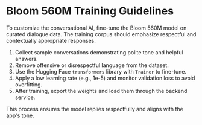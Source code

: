 # Bloom 560M Training Guidelines

To customize the conversational AI, fine-tune the Bloom 560M model on curated dialogue data.
The training corpus should emphasize respectful and contextually appropriate responses.

1. Collect sample conversations demonstrating polite tone and helpful answers.
2. Remove offensive or disrespectful language from the dataset.
3. Use the Hugging Face `transformers` library with `Trainer` to fine-tune.
4. Apply a low learning rate (e.g., 1e-5) and monitor validation loss to avoid overfitting.
5. After training, export the weights and load them through the backend service.

This process ensures the model replies respectfully and aligns with the app's tone.
